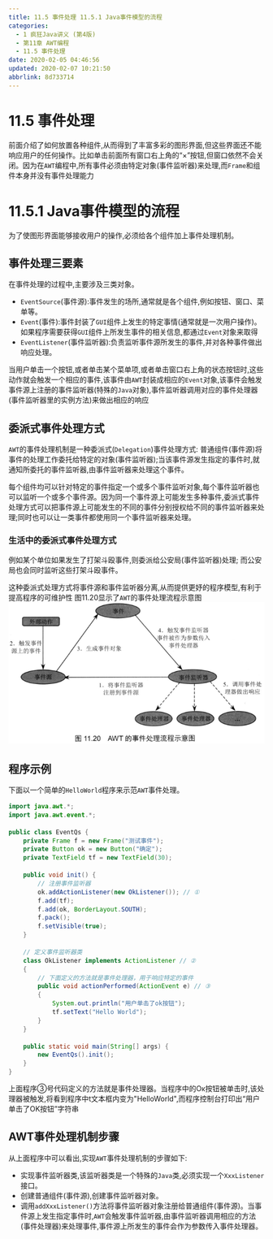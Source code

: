 ```yaml
---
title: 11.5 事件处理 11.5.1 Java事件模型的流程
categories: 
  - 1 疯狂Java讲义 (第4版)
  - 第11章 AWT编程
  - 11.5 事件处理
date: 2020-02-05 04:46:56
updated: 2020-02-07 10:21:50
abbrlink: 8d733714
---
```

# 11.5 事件处理
前面介绍了如何放置各种组件,从而得到了丰富多彩的图形界面,但这些界面还不能响应用户的任何操作。比如单击前面所有窗口右上角的“×”按钮,但窗口依然不会关闭。因为在`AWT`编程中,所有事件必须由特定对象(事件监听器)来处理,而`Frame`和组件本身并没有事件处理能力
# 11.5.1 Java事件模型的流程
为了使图形界面能够接收用户的操作,必须给各个组件加上事件处理机制。

## 事件处理三要素
在事件处理的过程中,主要涉及三类对象。
- `EventSource`(事件源):事件发生的场所,通常就是各个组件,例如按钮、窗口、菜单等。
- `Event`(事件):事件封装了`GUI`组件上发生的特定事情(通常就是一次用户操作)。如果程序需要获得`GUI`组件上所发生事件的相关信息,都通过`Event`对象来取得
- `EventListener`(事件监听器):负责监听事件源所发生的事件,并对各种事件做出响应处理。

当用户单击一个按钮,或者单击某个菜单项,或者单击窗口右上角的状态按钮时,这些动作就会触发一个相应的事件,该事件由`AWT`封装成相应的`Event`对象,该事件会触发事件源上注册的事件监听器(特殊的`Java`对象),事件监听器调用对应的事件处理器(事件监听器里的实例方法)来做出相应的响应
## 委派式事件处理方式
`AWT`的事件处理机制是一种委派式(`Delegation`)事件处理方式:
普通组件(事件源)将事件的处理工作委托给特定的对象(事件监听器);当该事件源发生指定的事件时,就通知所委托的事件监听器,由事件监听器来处理这个事件。

每个组件均可以针对特定的事件指定一个或多个事件监听对象,每个事件监听器也可以监听一个或多个事件源。因为同一个事件源上可能发生多种事件,委派式事件处理方式可以把事件源上可能发生的不同的事件分别授权给不同的事件监听器来处理;同时也可以让一类事件都使用同一个事件监听器来处理。
### 生活中的委派式事件处理方式
例如某个单位如果发生了打架斗殴事件,则委派给公安局(事件监听器)处理;
而公安局也会同时监听这些打架斗殴事件。

这种委派式处理方式将事件源和事件监听器分离,从而提供更妤的程序模型,有利于提高程序的可维护性
图11.20显示了`AWT`的事件处理流程示意图
![这里有一张图片](https://raw.githubusercontent.com/lanlan2017/images/master/CrazyJavaHandout4/Chapter11/11.5.1/1.png)
## 程序示例
下面以一个简单的`HelloWorld`程序来示范`AWT`事件处理。
```java
import java.awt.*;
import java.awt.event.*;

public class EventQs {
    private Frame f = new Frame("测试事件");
    private Button ok = new Button("确定");
    private TextField tf = new TextField(30);

    public void init() {
        // 注册事件监听器
        ok.addActionListener(new OkListener()); // ①
        f.add(tf);
        f.add(ok, BorderLayout.SOUTH);
        f.pack();
        f.setVisible(true);
    }

    // 定义事件监听器类
    class OkListener implements ActionListener // ②
    {
        // 下面定义的方法就是事件处理器，用于响应特定的事件
        public void actionPerformed(ActionEvent e) // ③
        {
            System.out.println("用户单击了ok按钮");
            tf.setText("Hello World");
        }
    }

    public static void main(String[] args) {
        new EventQs().init();
    }
}
```
上面程序③号代码定义的方法就是事件处理器。当程序中的Oκ按钮被单击时,该处理器被触发,将看到程序中t文本框内变为"HelloWorld",而程序控制台打印出“用户单击了OK按钮”字符串
## AWT事件处理机制步骤
从上面程序中可以看出,实现`AWT`事件处理机制的步骤如下:
- 实现事件监听器类,该监听器类是一个特殊的`Java`类,必须实现一个`XxxListener`接口。
- 创建普通组件(事件源),创建事件监听器对象。
- 调用`addXxxListener()`方法将事件监听器对象注册给普通组件(事件源)。当事件源上发生指定事件时,`AWT`会触发事件监听器,由事件监听器调用相应的方法(事件处理器)来处理事件,事件源上所发生的事件会作为参数传入事件处理器。

<!-- CrazyJavaHandout4/Chapter11/11.5.1/ -->
